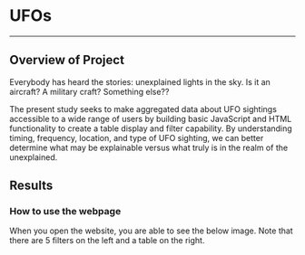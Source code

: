 # UFOs
---
## Overview of Project
Everybody has heard the stories: unexplained lights in the sky. Is it an aircraft? A military craft? Something else?? 

The present study seeks to make aggregated data about UFO sightings accessible to a wide range of users by building basic JavaScript and HTML functionality to create a table display and filter capability. By understanding timing, frequency, location, and type of UFO sighting, we can better determine what may be explainable versus what truly is in the realm of the unexplained.

## Results

### How to use the webpage

When you open the website, you are able to see the below image. Note that there are 5 filters on the left and a table on the right. 

